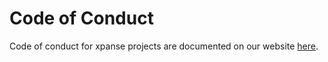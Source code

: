 # Code of Conduct

Code of conduct for xpanse projects are documented on our
website [here](https://eclipse.dev/xpanse/docs/Contribute/code-of-conduct).
